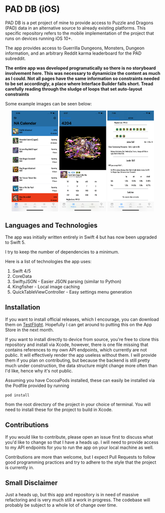 #  PAD DB (iOS)

PAD DB is a pet project of mine to provide access to Puzzle and Dragons (PAD) data in an alternative source to already existing platforms. This specific repository refers to the
mobile implementation of the project that runs on devices running iOS 10+. 

The app provides access to Guerrilla Dungeons, Monsters, Dungeon information, and an arbitrary Reddit karma leaderboard for the PAD subreddit.

**The entire app was developed programatically so there is no storyboard involvement here. This was necessary to dynamicize the content as much as I could. Not all pages have the same information so constraints needed to be set accordingly, a place where Interface Builder falls short. Tread carefully reading through the sludge of loops that set auto-layout constraints**


Some example images can be seen below:

<div display="flex" align="center">
    <img src="Images/iphone_max_home.png" height="30%" width="30%">
    <img src="Images/ney_1.png" height="30%" width="30%">
    <img src="Images/ney_2.png" height="30%" width="30%">
</div>

## Languages and Technologies

The app was initially written entirely in Swift 4 but has now been upgraded to Swift 5. 

I try to keep the number of dependencies to a minimum.

Here is a list of technologies the app uses:
1. Swift 4/5
2. CoreData
3. SwiftyJSON - Easier JSON parsing (similar to Python)
4. Kingfisher - Local image caching
5. QuickTableViewController - Easy settings menu generation

## Installation

If you want to install official releases, which I encourage, you can download them on [TestFlight](https://testflight.apple.com/join/JcBpe6eL). Hopefully I can get around to putting this on the App Store in the next month.

If you want to install directly to device from source, you're free to clone this repository and install via Xcode, however, there is one file missing that contains references to my own API endpoints, which currently are not public. It will effectively render the app useless without them. I will provide them if you plan on contributing, but because the backend is still pretty much under construction, the data structure
might change more often than I'd like, hence why it's not public.

Assuming you have CocoaPods installed, these can easily be installed via the Podfile provided by running

    pod install

from the root directory of the project in your choice of terminal. You will need to install these for the project to build in Xcode.

## Contributions

If you would like to contribute, please open an issue first to discuss what you'd like to change so that I have a heads up. I will need to provide access to my API endpoints for you to run the app on your local machine as well.

Contributions are more than welcome, but I expect Pull Requests to follow good programming practices and try to adhere to the style that the project is currently in. 

## Small Disclaimer

Just a heads up, but this app and repository is in need of massive refactoring and is very much still a work in progress. The codebase will probably be subject to a whole lot of change over time.



